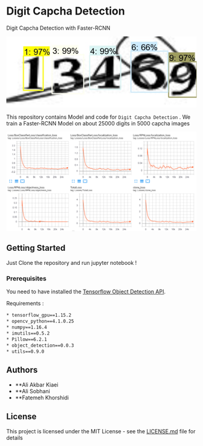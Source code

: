 # Digit Capcha Detection
Digit Capcha Detection with Faster-RCNN

![](result/od_13469.jpg)


This repository contains Model and code for ```Digit Capcha Detection``` . We train a Faster-RCNN Model on about 25000 digits in 5000 capcha images

![](result/train.PNG)

## Getting Started

Just Clone the repository and run jupyter notebook !

### Prerequisites

You need to have installed the [Tensorflow Object Detection API](https://github.com/tensorflow/models/tree/master/research/object_detection).

Requirements :

```
* tensorflow_gpu==1.15.2
* opencv_python==4.1.0.25
* numpy==1.16.4
* imutils==0.5.2
* Pillow==6.2.1
* object_detection==0.0.3
* utils==0.9.0
```

## Authors

* **Ali Akbar Kiaei
* **Ali Sobhani
* **Fatemeh Khorshidi


## License

This project is licensed under the MIT License - see the [LICENSE.md](LICENSE.md) file for details


